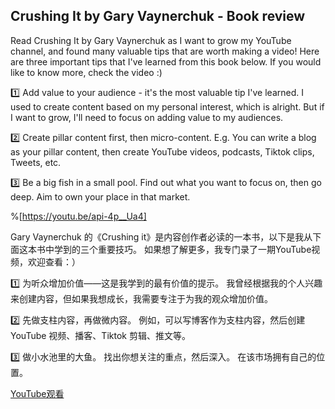 ## Crushing It by Gary Vaynerchuk - Book review

Read Crushing It by Gary Vaynerchuk as I want to grow my YouTube channel, and found many valuable tips that are worth making a video! Here are three important tips that I've learned from this book below. If you would like to know more, check the video :)

1️⃣ Add value to your audience - it's the most valuable tip I've learned. I used to create content based on my personal interest, which is alright. But if I want to grow, I'll need to focus on adding value to my audiences.

2️⃣ Create pillar content first, then micro-content. E.g. You can write a blog as your pillar content, then create YouTube videos, podcasts, Tiktok clips, Tweets, etc.

3️⃣ Be a big fish in a small pool. Find out what you want to focus on, then go deep. Aim to own your place in that market.

%[https://youtu.be/api-4p__Ua4]

Gary Vaynerchuk 的《Crushing it》是内容创作者必读的一本书，以下是我从下面这本书中学到的三个重要技巧。 如果想了解更多，我专门录了一期YouTube视频，欢迎查看：）

1️⃣ 为听众增加价值——这是我学到的最有价值的提示。 我曾经根据我的个人兴趣来创建内容，但如果我想成长，我需要专注于为我的观众增加价值。

2️⃣ 先做支柱内容，再做微内容。 例如，可以写博客作为支柱内容，然后创建 YouTube 视频、播客、Tiktok 剪辑、推文等。

3️⃣ 做小水池里的大鱼。 找出你想关注的重点，然后深入。 在该市场拥有自己的位置。

[YouTube观看](https://youtu.be/api-4p__Ua4)